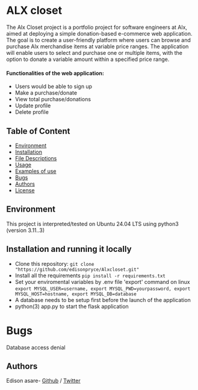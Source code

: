 # ALX closet

The Alx Closet project is a portfolio project for software engineers at Alx, aimed at deploying a simple donation-based e-commerce web application. The goal is to create a user-friendly platform where users can browse and purchase Alx merchandise items at variable price ranges. The application will enable users to select and purchase one or multiple items, with the option to donate a variable amount within a specified price range.

#### Functionalities of the web application:

- Users would be able to sign up
- Make a purchase/donate
- View total purchase/donations
- Update profile
- Delete profile

## Table of Content

- [Environment](#environment)
- [Installation](#installation)
- [File Descriptions](#file-descriptions)
- [Usage](#usage)
- [Examples of use](#examples-of-use)
- [Bugs](#bugs)
- [Authors](#authors)
- [License](#license)

## Environment

This project is interpreted/tested on Ubuntu 24.04 LTS using python3 (version 3.11..3)

## Installation and running it locally

- Clone this repository: `git clone "https://github.com/edisonpryce/Alxcloset.git"`
- Install all the requirements `pip install -r requirements.txt`
- Set your enviromental variables by .env file 'export' command on linux
  `export MYSQL_USER=username, export MYSQL_PWD=yourpassword, export MYSQL_HOST=hostname, export MYSQL_DB=database`
- A database needs to be setup first before the launch of the application
- python(3) app.py to start the flask application

# Bugs

Database access denial

## Authors

Edison asare- [Github](https://github.com/edisonpryce) / [Twitter](https://twitter.com/Edisonasare)
